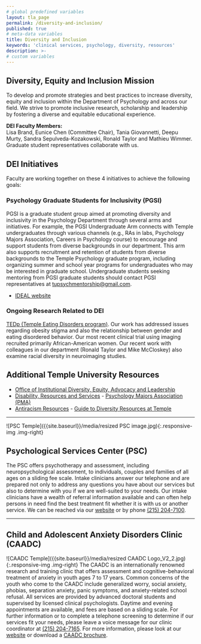 ```yaml
---
# global predefined variables
layout: tla_page
permalink: /diversity-and-inclusion/
published: true
# meta-data variables
title: Diversity and Inclusion
keywords: 'clinical services, psychology, diversity, resources'
description: >-
# custom variables
---
```

## Diversity, Equity and Inclusion Mission
To develop and promote strategies and best practices to increase diversity, equity and inclusion within the Department of Psychology and across our field. We strive to promote inclusive research, scholarship and leadership by fostering a diverse and equitable educational experience. 

**DEI Faculty Members:**<br>
Lisa Brand, Eunice Chen (Committee Chair), Tania Giovannetti, Deepu Murty, Sandra Sepulveda-Kozakowski, Ronald Taylor and Mathieu Wimmer. Graduate student representatives collaborate with us.

## DEI Initiatives
Faculty are working together on these 4 initiatives to achieve the following goals: 

### Psychology Graduate Students for Inclusivity (PGSI)
PGSI is a graduate student group aimed at promoting diversity and inclusivity in the Psychology Department through several arms and initiatives. For example, the PGSI Undergraduate Arm connects with Temple undergraduates through various channels (e.g., RAs in labs, Psychology Majors Association, Careers in Psychology course) to encourage and support students from diverse backgrounds in our department. This arm also supports recruitment and retention of students from diverse backgrounds to the Temple Psychology graduate program, including organizing summer and school year programs for undergraduates who may be interested in graduate school. Undergraduate students seeking mentoring from PGSI graduate students should contact PGSI representatives at [tupsychmentorship@gmail.com](mailto:tupsychmentorship@gmail.com).
 
- [IDEAL website](https://diversity.temple.edu)

### Ongoing Research Related to DEI
[TEDp (Temple Eating Disorders program)](https://sites.temple.edu/tedp/diversity/). Our work has addressed issues regarding obesity stigma and also the relationship between gender and eating disordered behavior. Our most recent clinical trial using imaging recruited primarily African-American women. Our recent work with colleagues in our department (Ronald Taylor and Mike McCloskey) also examine racial diversity in neuroimaging studies. 

## Additional Temple University Resources
- [Office of Institutional Diversity, Equity, Advocacy and Leadership](https://diversity.temple.edu/)
- [Disability, Resources and Services](https://disabilityresources.temple.edu/)
- [Psychology Majors Association (PMA)](https://www.cla.temple.edu/psychology/student-life/#psychology-majors-association-pma)
- [Antiracism Resources](https://diversity.temple.edu/antiracist)
- [Guide to Diversity Resources at Temple](https://news.temple.edu/nutshell/2020-09-11/your-guide-diversity-resources-campus-ideal)

___

![PSC Temple]({{site.baseurl}}/media/resized PSC image.jpg){:.responsive-img .img-right}
## Psychological Services Center (PSC)
The PSC offers psychotherapy and assessment, including neuropsychological assessment, to individuals, couples and families of all ages on a sliding fee scale. Intake clinicians answer our telephone and are prepared not only to address any questions you have about our services but also to determine with you if we are well-suited to your needs. Our intake clinicians have a wealth of referral information available and can often help persons in need find the best treatment fit whether it is with us or another service. We can be reached via our [website](https://sites.temple.edu/psc/) or by phone [(215) 204-7100](tel:2152047100).

___

## Child and Adolescent Anxiety Disorders Clinic (CAADC)
![CAADC Temple]({{site.baseurl}}/media/resized CAADC Logo_V2_2.jpg){:.responsive-img .img-right}
The CAADC is an internationally renowned research and training clinic that offers assessment and cognitive-behavioral treatment of anxiety in youth ages 7 to 17 years. Common concerns of the youth who come to the CAADC include generalized worry, social anxiety, phobias, separation anxiety, panic symptoms, and anxiety-related school refusal. All services are provided by advanced doctoral students and supervised by licensed clinical psychologists. Daytime and evening appointments are available, and fees are based on a sliding scale. For further information or to complete a telephone screening to determine if our services fit your needs, please leave a voice message for our clinic coordinator at [(215) 204-7165](tel:2152047165). For more information, please look at our [website](http://www.childanxiety.org/) or download a [CAADC brochure](https://liberalarts.temple.edu/sites/liberalarts/files/CAADC_Brochure.pdf).

